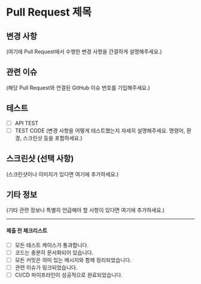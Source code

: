 <!-- Pull Request 제목 -->
# Pull Request 제목

<!-- 변경 사항 -->
## 변경 사항

(여기에 Pull Request에서 수행한 변경 사항을 간결하게 설명해주세요.)

<!-- 관련 이슈 -->
## 관련 이슈

(해당 Pull Request와 연결된 GitHub 이슈 번호를 기입해주세요.)

<!-- 테스트 -->
## 테스트
- [ ] API TEST
- [ ] TEST CODE 
(변경 사항을 어떻게 테스트했는지 자세히 설명해주세요. 명령어, 환경, 스크린샷 등을 포함하세요.)

<!-- 스크린샷 (선택 사항) -->
## 스크린샷 (선택 사항)

(스크린샷이나 이미지가 있다면 여기에 추가하세요.)

<!-- 기타 정보 -->
## 기타 정보

(기타 관련 정보나 특별히 언급해야 할 사항이 있다면 여기에 추가하세요.)

---

#### 제출 전 체크리스트
- [ ] 모든 테스트 케이스가 통과합니다.
- [ ] 코드는 충분히 문서화되어 있습니다.
- [ ] 모든 커밋은 의미 있는 메시지와 함께 정리되었습니다.
- [ ] 관련 이슈가 링크되었습니다.
- [ ] CI/CD 파이프라인이 성공적으로 완료되었습니다.
